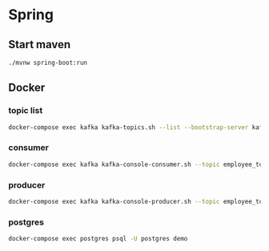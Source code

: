 # Spring

## Start maven

```bash
./mvnw spring-boot:run
```

## Docker

### topic list
```bash
docker-compose exec kafka kafka-topics.sh --list --bootstrap-server kafka:9092
```

### consumer

```bash
docker-compose exec kafka kafka-console-consumer.sh --topic employee_topic --from-beginning --bootstrap-server kafka:9092
```

### producer

```bash
docker-compose exec kafka kafka-console-producer.sh --topic employee_topic --bootstrap-server kafka:9092
```

### postgres
```bash
docker-compose exec postgres psql -U postgres demo
```